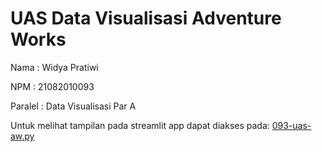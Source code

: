 # UAS Data Visualisasi Adventure Works


Nama    : Widya Pratiwi

NPM     : 21082010093

Paralel : Data Visualisasi Par A

Untuk melihat tampilan pada streamlit app dapat diakses pada: [093-uas-aw.py](https://093-uas-aw.streamlit.app/)
